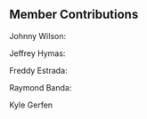 ## Member Contributions

Johnny Wilson:

Jeffrey Hymas:

Freddy Estrada:

Raymond Banda:

Kyle Gerfen
